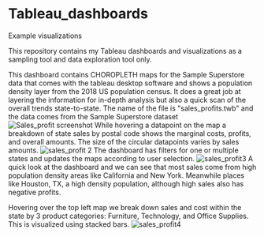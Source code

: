 # Tableau_dashboards
Example visualizations

This repository contains my Tableau dashboards and visualizations as a sampling tool and data exploration tool only.

 This dashboard contains CHOROPLETH maps for the Sample Superstore data that comes with the tableau desktop software and shows a population density layer from the 2018 US population census. It does a great job at layering the information for in-depth analysis but also a quick scan of the overall trends state-to-state. The name of the file is "sales_profits.twb" and the data comes from the Sample Superstore dataset
		![Sales_profit screenshot](https://user-images.githubusercontent.com/67971912/171043041-f896829e-1b97-48bf-a4b2-e258cede1a20.png)
		While hovering a datapoint on the map a breakdown of state sales by postal code shows the marginal costs, profits, and overall amounts.
		The size of the circular datapoints varies by sales amounts.
		![sales_profit 2](https://user-images.githubusercontent.com/67971912/171045158-c3d2811b-8ee6-4265-9443-7703f5ccd08d.png)
		The dashboard has filters for one or multiple states and updates the maps according to user selection. 
		![sales_profit3](https://user-images.githubusercontent.com/67971912/171045467-ea9e35cb-4bc8-42c0-b0b7-51c4035a75b5.png)
A quick look at the dashboard and we can see that most sales come from high population density areas like California and New York. Meanwhile places like Houston, TX, a high density population, although high sales also has negative profits. 

Hovering over the top left map we break down sales and cost within the state by 3 product categories:
Furniture, Technology, and Office Supplies. This is visualized using stacked bars.
![sales_profit4](https://user-images.githubusercontent.com/67971912/175612916-85128a8d-734a-4d36-b2d8-2f458345d59d.png)
